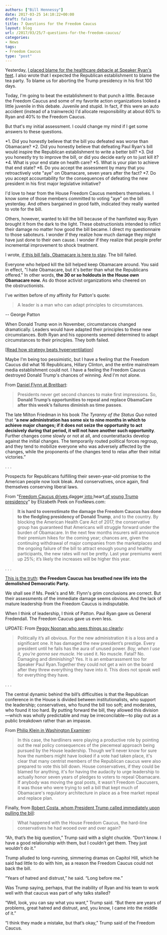 ```yaml
---
authors: ["Bill Hennessy"]
date: 2017-03-25 14:10:22+00:00
draft: false
title: 7 Questions for the Freedom Caucus
layout: blog
url: /2017/03/25/7-questions-for-the-freedom-caucus/
categories:
- News
tags:
- Freedom Caucus
type: "post"
---
```


Yesterday, [I placed blame for the healthcare debacle at Speaker Ryan's feet](https://hennessysview.com/2017/03/24/paul-ryans-battle-of-kasserine-pass/). I also wrote that I expected the Republican establishment to blame the tea party. To blame us for aborting the Trump presidency in his first 100 days.

Today, I'm going to beat the establishment to that punch a little. Because the Freedom Caucus and some of my favorite action organizations looked a little juvenile in this debate. Juvenile and stupid. In fact, if this were an auto accident (instead of a trainwreck) I'd allocate responsibility at about 60% to Ryan and 40% to the Freedom Caucus.

But that's my initial assessment. I could change my mind if I get some answers to these questions.




*1. Did you honestly believe that the bill you defeated was worse than Obamacare?
*2. Did you honestly believe that defeating Paul Ryan's bill would inspire the Republican establishment to write a better bill?
*3. Did you honestly try to improve the bill, or did you decide early on to just kill it?
*4. What is your end state on health care?
*5. What is your plan to achieve that end state?
*6. Do you accept the assessment by many that you retroactively vote "aye" on Obamacare, seven years after the fact?
*7. Do you accept accountability for the consequences of defeating the new president in his first major legislative initiative?


I'd love to hear from the House Freedom Caucus members themselves. I know some of those members committed to voting "aye" on the bill yesterday. And others bargained in good faith, indicated they really wanted to vote for the bill.

Others, however, wanted to kill the bill because of the hamfisted way Ryan brought it from the dark to the light. These obstructionists intended to inflict their damage no matter how good the bill became. I direct my questionnaire to those saboteurs. I wonder if they realize how much damage they might have just done to their own cause. I wonder if they realize that people prefer incremental improvement to shock treatment.

I wrote, [if this bill fails, Obamacare is here to stay](https://hennessysview.com/2017/03/23/obamacare-repeal-vote-results-prediction/). The bill failed.

Everyone who helped kill the bill helped keep Obamacare around. You said in effect, "I hate Obamacare, but it's better than what the Republicans offered." In other words, **the 30 or so holdouts in the House _own_ Obamacare now.** As do those activist organizations who cheered on the obstructionists.

I've written before of my affinity for Patton's quote:



> A leader is a man who can adapt principles to circumstances.

-- George Patton



When Donald Trump won in November, circumstances changed dramatically. Leaders would have adapted their principles to these new circumstances. Both Ryan and his opponents seemed determined to adapt circumstances to their principles. They both failed.

[[Read how strategy beats hyperventilation](https://hennessysview.com/2017/03/20/healthcare-strategy-beats-hyperventilating/)]

Maybe I'm being too pessimistic, but I have a feeling that the Freedom Caucus did what 16 Republicans, Hillary Clinton, and the entire mainstream media establishment could not. I have a feeling the Freedom Caucus destroyed Donald Trump's chances of winning. And I'm not alone.

From [Daniel Flynn at Breitbart](https://www.breitbart.com/big-government/2017/03/24/flynn-tyranny-status-quo-means-obamacare-forever-congress-whiffs-repeal/):



> Presidents never get second chances to make first impressions. So, **Donald Trump’s opportunities to repeal and replace ObamaCare after this week’s failures diminish as time passes**.

The late Milton Friedman in his book _The Tyranny of the Status Quo_ noted that “**a new administration has some six to nine months in which to achieve major changes; if it does not seize the opportunity to act decisively during that period, it will not have another such opportunity**. Further changes come slowly or not at all, and counterattacks develop against the initial changes. The temporarily routed political forces regroup, and they tend to mobilize everyone who was adversely affected by the changes, while the proponents of the changes tend to relax after their initial victories.”

. . .

Prospects for Republicans fulfilling their seven-year-old promise to the American people now look bleak. And conservatives, once again, find themselves conserving liberal laws.



From "[Freedom Caucus drives ](https://www.foxnews.com/opinion/2017/03/24/freedom-caucus-drives-dagger-into-heart-young-trump-presidency.html)dagger[ into ](https://www.foxnews.com/opinion/2017/03/24/freedom-caucus-drives-dagger-into-heart-young-trump-presidency.html)heart[ of young Trump presidency](https://www.foxnews.com/opinion/2017/03/24/freedom-caucus-drives-dagger-into-heart-young-trump-presidency.html)" by Elizabeth Peek on FoxNews.com:



> **It is hard to overestimate the damage the Freedom Caucus has done to the fledgling presidency of Donald Trump**, and to the country. By blocking the American Health Care Act of 2017, the conservative group has guaranteed that Americans will struggle forward under the burden of Obamacare. In the next few months insurers will announce their premium hikes for the coming year; chances are, given the continuing withdrawal of major companies from the marketplaces and the ongoing failure of the bill to attract enough young and healthy participants, the new rates will not be pretty. Last year premiums went up 25%; it’s likely the increases will be higher this year.

. . .

[This is the truth](https://www.foxnews.com/opinion/2017/03/24/liz-peek-time-for-freedom-caucus-to-climb-aboard-trump-train.html): **the Freedom Caucus has breathed new life into the demolished Democratic Party.**



We shall see if Ms. Peek's and Mr. Flynn's grim conclusions are correct. But their assessments of the immediate damage seems obvious. And the lack of mature leadership from the Freedom Caucus is indisputable.

When I think of leadership, I think of Patton. Paul Ryan gave us General Fredendall. The Freedom Caucus gave us even less.

UPDATE: From [Peggy Noonan who sees things so clearly](https://www.wsj.com/articles/high-anxiety-over-health-care-reform-1490391401?mod=rss_opinion_main):



> Politically it’s all obvious. For the new administration it is a loss and a significant one. It has damaged the new president’s prestige. Every president until he fails has the aura of unused power. _Boy, when I use it, you’re gonna see muscle._ He used it. No muscle. Fatal? No. Damaging and diminishing? Yes. It is an embarrassment too for Speaker Paul Ryan.Together they could not get a win on the board after they threw everything they have into it. This does not speak well for everything they have.

. . .

The central dynamic behind the bill’s difficulties is that the Republican conference in the House is divided between institutionalists, who support the leadership; conservatives, who found the bill too soft; and moderates, who found it too hard. By putting forward the bill, they allowed this division—which was wholly predictable and may be irreconcilable—to play out as a public breakdown rather than an impasse.



From [Philip Klein in Washington Examiner](https://www.washingtonexaminer.com/gop-cave-on-obamacare-repeal-is-the-biggest-broken-promise-in-political-history/article/2618413):



> In this case, the hardliners were playing a productive role by pointing out the real policy consequences of the piecemeal approach being pursued by the House leadership. Though we'll never know for sure how the numbers might have looked if a vote had taken place, it's clear that many centrist members of the Republican caucus were also prepared to vote this bill down. House conservatives, if they could be blamed for anything, it's for having the audacity to urge leadership to actually honor seven years of pledges to voters to repeal Obamacare. If anybody was moving the goal posts, it wasn't Freedom Caucusers, it was those who were trying to sell a bill that kept much of Obamacare's regulatory architecture in place as a free market repeal and replace plan.



Finally, from [Robert Costa, whom President Trump called immediately upon pulling the bill](https://www.washingtonpost.com/powerpost/president-trump-called-my-cellphone-to-say-that-the-health-care-bill-was-dead/2017/03/24/8282c3f6-10ce-11e7-9b0d-d27c98455440_story.html):



> What happened with the House Freedom Caucus, the hard-line conservatives he had wooed over and over again?

“Ah, that’s the big question,” Trump said with a slight chuckle. “Don’t know. I have a good relationship with them, but I couldn’t get them. They just wouldn’t do it.”

Trump alluded to long-running, simmering dramas on Capitol Hill, which he said had little to do with him, as a reason the Freedom Caucus could not back the bill.

“Years of hatred and distrust,” he said. “Long before me.”

Was Trump saying, perhaps, that the inability of Ryan and his team to work well with that caucus was part of why talks stalled?

“Well, look, you can say what you want,” Trump said. “But there are years of problems, great hatred and distrust, and, you know, I came into the middle of it.”

“I think they made a mistake, but that’s okay,” Trump said of the Freedom Caucus.
